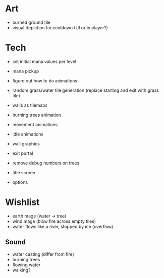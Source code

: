 # Art
- burned ground tile
- visual depiction for cooldown (UI or in player?)

# Tech
- set initial mana values per level
- mana pickup
- figure out how to do animations
- random grass/water tile generation (replace starting and exit with grass tile)
- walls as tilemaps

- burning trees animation
- movement animations
- idle animations
- wall graphics
- exit portal

- remove debug numbers on trees

- title screen
- options

# Wishlist
- earth mage (water -> tree)
- wind mage (blow fire across empty tiles)
- water flows like a river, stopped by ice (overflow)

## Sound
- water casting (differ from fire)
- burning trees
- flowing water
- walking?

